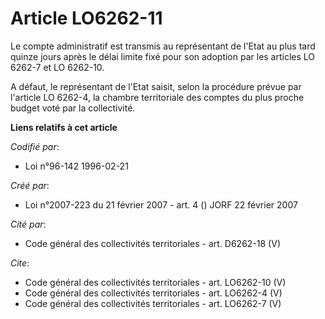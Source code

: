 # Article LO6262-11

Le compte administratif est transmis au représentant de l'Etat au plus tard quinze jours après le délai limite fixé pour son
adoption par les articles LO 6262-7 et LO 6262-10. 

A défaut, le représentant de l'Etat saisit, selon la procédure prévue par l'article LO 6262-4, la chambre territoriale des
comptes du plus proche budget voté par la collectivité.

**Liens relatifs à cet article**

_Codifié par_:

  - Loi n°96-142 1996-02-21

_Créé par_:

  - Loi n°2007-223 du 21 février 2007 - art. 4 () JORF 22 février 2007

_Cité par_:

  - Code général des collectivités territoriales - art. D6262-18 (V)

_Cite_:

  - Code général des collectivités territoriales - art. LO6262-10 (V)
  - Code général des collectivités territoriales - art. LO6262-4 (V)
  - Code général des collectivités territoriales - art. LO6262-7 (V)
